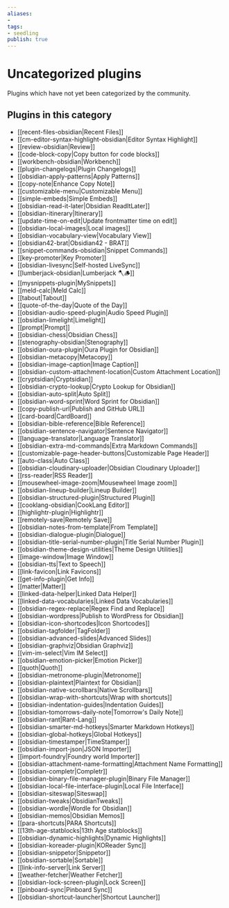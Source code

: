 ```yaml
---
aliases:
- 
tags: 
- seedling 
publish: true
---
```



# Uncategorized plugins

Plugins which have not yet been categorized by the community.

## Plugins in this category

- [[recent-files-obsidian|Recent Files]]
- [[cm-editor-syntax-highlight-obsidian|Editor Syntax Highlight]]
- [[review-obsidian|Review]]
- [[code-block-copy|Copy button for code blocks]]
- [[workbench-obsidian|Workbench]]
- [[plugin-changelogs|Plugin Changelogs]]
- [[obsidian-apply-patterns|Apply Patterns]]
- [[copy-note|Enhance Copy Note]]
- [[customizable-menu|Customizable Menu]]
- [[simple-embeds|Simple Embeds]]
- [[obsidian-read-it-later|Obsidian ReadItLater]]
- [[obsidian-itinerary|Itinerary]]
- [[update-time-on-edit|Update frontmatter time on edit]]
- [[obsidian-local-images|Local images]]
- [[obsidian-vocabulary-view|Vocabulary View]]
- [[obsidian42-brat|Obsidian42 - BRAT]]
- [[snippet-commands-obsidian|Snippet Commands]]
- [[key-promoter|Key Promoter]]
- [[obsidian-livesync|Self-hosted LiveSync]]
- [[lumberjack-obsidian|Lumberjack 🪓🪵]]
- [[mysnippets-plugin|MySnippets]]
- [[meld-calc|Meld Calc]]
- [[tabout|Tabout]]
- [[quote-of-the-day|Quote of the Day]]
- [[obsidian-audio-speed-plugin|Audio Speed Plugin]]
- [[obsidian-limelight|Limelight]]
- [[prompt|Prompt]]
- [[obsidian-chess|Obsidian Chess]]
- [[stenography-obsidian|Stenography]]
- [[obsidian-oura-plugin|Oura Plugin for Obsidian]]
- [[obsidian-metacopy|Metacopy]]
- [[obsidian-image-caption|Image Caption]]
- [[obsidian-custom-attachment-location|Custom Attachment Location]]
- [[cryptsidian|Cryptsidian]]
- [[obsidian-crypto-lookup|Crypto Lookup for Obsidian]]
- [[obsidian-auto-split|Auto Split]]
- [[obsidian-word-sprint|Word Sprint for Obsidian]]
- [[copy-publish-url|Publish and GitHub URL]]
- [[card-board|CardBoard]]
- [[obsidian-bible-reference|Bible Reference]]
- [[obsidian-sentence-navigator|Sentence Navigator]]
- [[language-translator|Language Translator]]
- [[obsidian-extra-md-commands|Extra Markdown Commands]]
- [[customizable-page-header-buttons|Customizable Page Header]]
- [[auto-class|Auto Class]]
- [[obsidian-cloudinary-uploader|Obsidian Cloudinary Uploader]]
- [[rss-reader|RSS Reader]]
- [[mousewheel-image-zoom|Mousewheel Image zoom]]
- [[obsidian-lineup-builder|Lineup Builder]]
- [[obsidian-structured-plugin|Structured Plugin]]
- [[cooklang-obsidian|CookLang Editor]]
- [[highlightr-plugin|Highlightr]]
- [[remotely-save|Remotely Save]]
- [[obsidian-notes-from-template|From Template]]
- [[obsidian-dialogue-plugin|Dialogue]]
- [[obsidian-title-serial-number-plugin|Title Serial Number Plugin]]
- [[obsidian-theme-design-utilities|Theme Design Utilities]]
- [[image-window|Image Window]]
- [[obsidian-tts|Text to Speech]]
- [[link-favicon|Link Favicons]]
- [[get-info-plugin|Get Info]]
- [[matter|Matter]]
- [[linked-data-helper|Linked Data Helper]]
- [[linked-data-vocabularies|Linked Data Vocabularies]]
- [[obsidian-regex-replace|Regex Find and Replace]]
- [[obsidian-wordpress|Publish to WordPress for Obsidian]]
- [[obsidian-icon-shortcodes|Icon Shortcodes]]
- [[obsidian-tagfolder|TagFolder]]
- [[obsidian-advanced-slides|Advanced Slides]]
- [[obsidian-graphviz|Obsidian Graphviz]]
- [[vim-im-select|Vim IM Select]]
- [[obsidian-emotion-picker|Emotion Picker]]
- [[quoth|Quoth]]
- [[obsidian-metronome-plugin|Metronome]]
- [[obsidian-plaintext|Plaintext for Obsidian]]
- [[obsidian-native-scrollbars|Native Scrollbars]]
- [[obsidian-wrap-with-shortcuts|Wrap with shortcuts]]
- [[obsidian-indentation-guides|Indentation Guides]]
- [[obsidian-tomorrows-daily-note|Tomorrow's Daily Note]]
- [[obsidian-rant|Rant-Lang]]
- [[obsidian-smarter-md-hotkeys|Smarter Markdown Hotkeys]]
- [[obsidian-global-hotkeys|Global Hotkeys]]
- [[obsidian-timestamper|TimeStamper]]
- [[obsidian-import-json|JSON Importer]]
- [[import-foundry|Foundry world Importer]]
- [[obsidian-attachment-name-formatting|Attachment Name Formatting]]
- [[obsidian-completr|Completr]]
- [[obsidian-binary-file-manager-plugin|Binary File Manager]]
- [[obsidian-local-file-interface-plugin|Local File Interface]]
- [[obsidian-siteswap|Siteswap]]
- [[obsidian-tweaks|ObsidianTweaks]]
- [[obsidian-wordle|Wordle for Obsidian]]
- [[obsidian-memos|Obsidian Memos]]
- [[para-shortcuts|PARA Shortcuts]]
- [[13th-age-statblocks|13th Age statblocks]]
- [[obsidian-dynamic-highlights|Dynamic Highlights]]
- [[obsidian-koreader-plugin|KOReader Sync]]
- [[obsidian-snippetor|Snippetor]]
- [[obsidian-sortable|Sortable]]
- [[link-info-server|Link Server]]
- [[weather-fetcher|Weather Fetcher]]
- [[obsidian-lock-screen-plugin|Lock Screen]]
- [[pinboard-sync|Pinboard Sync]]
- [[obsidian-shortcut-launcher|Shortcut Launcher]]

